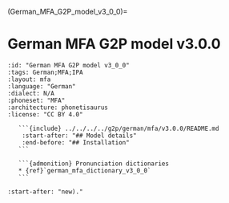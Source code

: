 (German_MFA_G2P_model_v3_0_0)=
# German MFA G2P model v3.0.0

``````{g2p} German MFA G2P model v3.0.0
:id: "German MFA G2P model v3_0_0"
:tags: German;MFA;IPA
:layout: mfa
:language: "German"
:dialect: N/A
:phoneset: "MFA"
:architecture: phonetisaurus
:license: "CC BY 4.0"

   ```{include} ../../../../g2p/german/mfa/v3.0.0/README.md
    :start-after: "## Model details"
    :end-before: "## Installation"
   ```

   ```{admonition} Pronunciation dictionaries
   * {ref}`german_mfa_dictionary_v3_0_0`
   ```
``````

```{include} ../../../../g2p/german/mfa/v3.0.0/README.md
:start-after: "new)."
```
